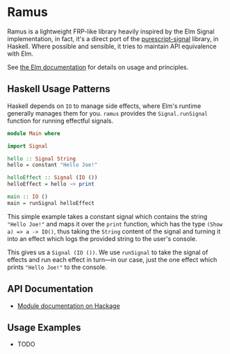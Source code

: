 # Ramus

Ramus is a lightweight FRP-like library heavily inspired by the Elm Signal implementation,
in fact, it's a direct port of the [purescript-signal](https://github.com/bodil/purescript-signal) library,
in Haskell.
Where possible and sensible, it tries to maintain API equivalence with Elm.

See [the Elm documentation](http://elm-lang.org:1234/guide/reactivity#signals) for details on usage and principles.

## Haskell Usage Patterns

Haskell depends on `IO` to manage side effects, where Elm's runtime generally manages them for you.
`ramus` provides the `Signal.runSignal` function for running effectful signals.

```haskell
module Main where

import Signal

hello :: Signal String
hello = constant "Hello Joe!"

helloEffect :: Signal (IO ())
helloEffect = hello ~> print

main :: IO ()
main = runSignal helloEffect
```

This simple example takes a constant signal which contains the string `"Hello Joe!"`
and maps it over the `print` function, which has the type `(Show a) => a -> IO()`, thus taking the `String`
content of the signal and turning it into an effect which logs the provided string to the user's console.

This gives us a `Signal (IO ())`. We use `runSignal` to take the signal of effects and run each effect
in turn—in our case, just the one effect which prints `"Hello Joe!"` to the console.

## API Documentation

* [Module documentation on Hackage](https://hackage.haskell.org/package/ramus)

## Usage Examples

* TODO
